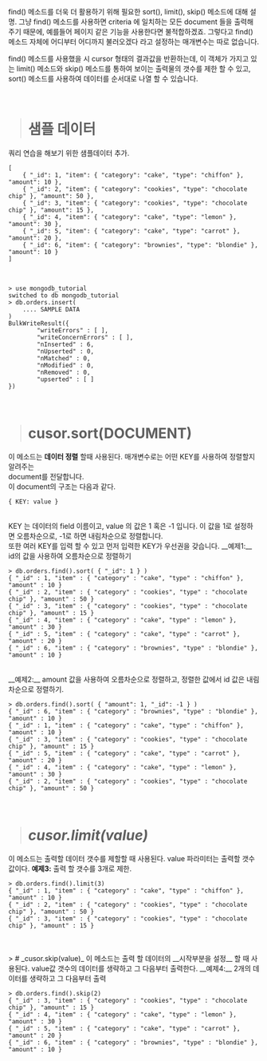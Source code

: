 find() 메소드를 더욱 더 활용하기 위해 필요한 sort(), limit(), skip() 메소드에 대해 설명. 그냥 find() 메소드를 사용하면 criteria 에 일치하는 모든 document 들을 출력해주기 때문에,  예를들어 페이지 같은 기능을 사용한다면 불적합하겠죠. 그렇다고 find() 메소드 자체에 어디부터 어디까지 불러오겠다 라고 설정하는 매개변수는 따로 없습니다.

find() 메소드를 사용했을 시 cursor 형태의 결과값을 반환하는데, 이 객체가 가지고 있는 limit() 메소드와 skip() 메소드를 통하여 보이는 출력물의 갯수를 제한 할 수 있고, sort() 메소드를 사용하여 데이터를 순서대로 나열 할 수 있습니다.

<br/>

> # 샘플 데이터
쿼리 연습을 해보기 위한 샘플데이터 추가.
<pre><code>[
    { "_id": 1, "item": { "category": "cake", "type": "chiffon" }, "amount": 10 },
    { "_id": 2, "item": { "category": "cookies", "type": "chocolate chip" }, "amount": 50 },
    { "_id": 3, "item": { "category": "cookies", "type": "chocolate chip" }, "amount": 15 },
    { "_id": 4, "item": { "category": "cake", "type": "lemon" }, "amount": 30 },
    { "_id": 5, "item": { "category": "cake", "type": "carrot" }, "amount": 20 },
    { "_id": 6, "item": { "category": "brownies", "type": "blondie" }, "amount": 10 }
]</code></pre>
<br/>
<pre><code>> use mongodb_tutorial
switched to db mongodb_tutorial
> db.orders.insert(
    .... SAMPLE DATA
)
BulkWriteResult({
        "writeErrors" : [ ],
        "writeConcernErrors" : [ ],
        "nInserted" : 6,
        "nUpserted" : 0,
        "nMatched" : 0,
        "nModified" : 0,
        "nRemoved" : 0,
        "upserted" : [ ]
})</code></pre>
<br/>

> # cusor.sort(DOCUMENT)
이 메소드는 __데이터 정렬__ 할때 사용된다. 매개변수로는 어떤 KEY를 사용하여 정렬할지 알려주는 <br/>
document를 전달합니다.
<br/>
이 document의 구조는 다음과 같다.
<pre><code>{ KEY: value }</code></pre>
<br/>
KEY 는 데이터의 field 이름이고, value 의 값은 1 혹은 -1 입니다. 이 값을 1로 설정하면 오름차순으로, -1로 하면 내림차순으로 정렬합니다.
<br/>
또한 여러 KEY를 입력 할 수 있고 먼저 입력한 KEY가 우선권을 갖습니다.
__예제1:__ id의 값을 사용하여 오름차순으로 정렬하기
<pre><code>> db.orders.find().sort( { "_id": 1 } )
{ "_id" : 1, "item" : { "category" : "cake", "type" : "chiffon" }, "amount" : 10 }
{ "_id" : 2, "item" : { "category" : "cookies", "type" : "chocolate chip" }, "amount" : 50 }
{ "_id" : 3, "item" : { "category" : "cookies", "type" : "chocolate chip" }, "amount" : 15 }
{ "_id" : 4, "item" : { "category" : "cake", "type" : "lemon" }, "amount" : 30 }
{ "_id" : 5, "item" : { "category" : "cake", "type" : "carrot" }, "amount" : 20 }
{ "_id" : 6, "item" : { "category" : "brownies", "type" : "blondie" }, "amount" : 10 }</code></pre>
<br/>
__예제2:__ amount 값을 사용하여 오름차순으로 정렬하고, 정렬한 값에서 id 값은 내림차순으로 정렬하기.
<pre><code>> db.orders.find().sort( { "amount": 1, "_id": -1 } )
{ "_id" : 6, "item" : { "category" : "brownies", "type" : "blondie" }, "amount" : 10 }
{ "_id" : 1, "item" : { "category" : "cake", "type" : "chiffon" }, "amount" : 10 }
{ "_id" : 3, "item" : { "category" : "cookies", "type" : "chocolate chip" }, "amount" : 15 }
{ "_id" : 5, "item" : { "category" : "cake", "type" : "carrot" }, "amount" : 20 }
{ "_id" : 4, "item" : { "category" : "cake", "type" : "lemon" }, "amount" : 30 }
{ "_id" : 2, "item" : { "category" : "cookies", "type" : "chocolate chip" }, "amount" : 50 }</code></pre>
<br/>

> # _cusor.limit(value)_
이 메소드는 출력할 데이터 갯수를 제할할 때 사용된다. value 파라미터는 출력할 갯수 값이다.
__예제3:__ 출력 할 갯수를 3개로 제한.
<pre><code>> db.orders.find().limit(3)
{ "_id" : 1, "item" : { "category" : "cake", "type" : "chiffon" }, "amount" : 10 }
{ "_id" : 2, "item" : { "category" : "cookies", "type" : "chocolate chip" }, "amount" : 50 }
{ "_id" : 3, "item" : { "category" : "cookies", "type" : "chocolate chip" }, "amount" : 15 }</code></pre>
<br/>
<br/>
> # _cusor.skip(value)_
이 메소드는 출력 할 데이터의 __시작부분을 설정__ 할 때 사용된다. value값 갯수의 데이터를 생략하고 그 다음부터 출력한다.
__예제4:__ 2개의 데이터를 생략하고 그 다음부터 출력
<pre><code>> db.orders.find().skip(2)
{ "_id" : 3, "item" : { "category" : "cookies", "type" : "chocolate chip" }, "amount" : 15 }
{ "_id" : 4, "item" : { "category" : "cake", "type" : "lemon" }, "amount" : 30 }
{ "_id" : 5, "item" : { "category" : "cake", "type" : "carrot" }, "amount" : 20 }
{ "_id" : 6, "item" : { "category" : "brownies", "type" : "blondie" }, "amount" : 10 }</code></pre>
<br/>


